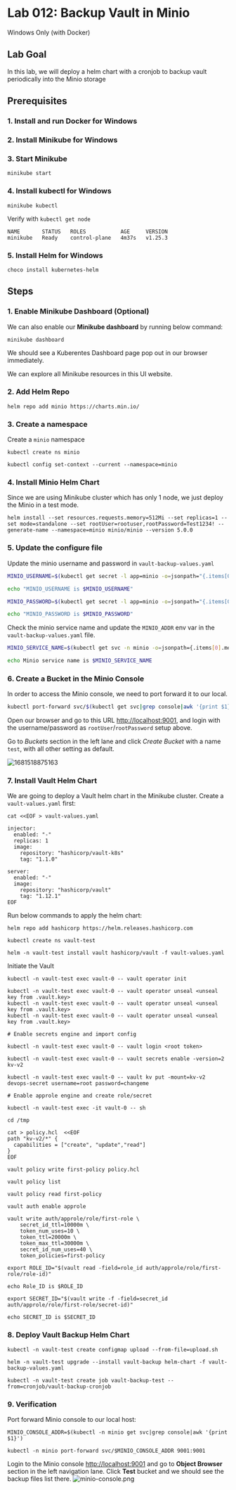 # Lab 012: Backup Vault in Minio

Windows Only (with Docker)

## Lab Goal

In this lab, we will deploy a helm chart with a cronjob to backup vault periodically into the Minio storage

## Prerequisites

### 1. Install and run Docker for Windows

### 2. Install Minikube for Windows

### 3. Start Minikube

`minikube start`

<!--
or

`minikube start --kubernetes-version=v1.26.1`
-->

### 4. Install kubectl for Windows

```dos
minikube kubectl
```

Verify with `kubectl get node`

```dos
NAME       STATUS   ROLES           AGE     VERSION
minikube   Ready    control-plane   4m37s   v1.25.3
```

### 5. Install Helm for Windows

```dos
choco install kubernetes-helm
```

## Steps

### 1. Enable Minikube Dashboard (Optional)

We can also enable our **Minikube dashboard** by running below command:

```dos
minikube dashboard
```

We should see a Kuberentes Dashboard page pop out in our browser immediately.

We can explore all Minikube resources in this UI website.

### 2. Add Helm Repo

```dos
helm repo add minio https://charts.min.io/
```

### 3. Create a namespace

Create a `minio` namespace

```dos
kubectl create ns minio

kubectl config set-context --current --namespace=minio
```

### 4. Install Minio Helm Chart

Since we are using Minikube cluster which has only 1 node, we just deploy the Minio in a test mode.

<!--
The latest version of minio has issues! Wasted my long long time!

```dos
helm install --set resources.requests.memory=512Mi --set replicas=1 --set mode=standalone --set rootUser=rootuser,rootPassword=Test1234! --generate-name minio/minio
```
-->

<!--
helm search repo minio/minio -l

helm install --set resources.requests.memory=512Mi --set replicas=1 --set mode=standalone --set rootUser=rootuser,rootPassword=Test1234! --generate-name --namespace=minio minio/minio --version 5.0.0
-->

```dos
helm install --set resources.requests.memory=512Mi --set replicas=1 --set mode=standalone --set rootUser=rootuser,rootPassword=Test1234! --generate-name --namespace=minio minio/minio --version 5.0.0
```

### 5. Update the configure file

Update the minio username and password in `vault-backup-values.yaml`

```bash
MINIO_USERNAME=$(kubectl get secret -l app=minio -o=jsonpath="{.items[0].data.rootUser}"|base64 -d)

echo "MINIO_USERNAME is $MINIO_USERNAME"

MINIO_PASSWORD=$(kubectl get secret -l app=minio -o=jsonpath="{.items[0].data.rootPassword}"|base64 -d)

echo "MINIO_PASSWORD is $MINIO_PASSWORD"
```

Check the minio service name and update the `MINIO_ADDR` env var in the `vault-backup-values.yaml` file.

```bash
MINIO_SERVICE_NAME=$(kubectl get svc -n minio -o=jsonpath={.items[0].metadata.name})

echo Minio service name is $MINIO_SERVICE_NAME
```

<!--
```bash
POD_NAME = kubectl get pods --namespace default -l "release=minio-1681481654" -o jsonpath="{.items[0].metadata.name}"
echo "Minio POD name is $POD_NAME"
kubectl port-forward $POD_NAME 9000 --namespace default
```
-->

### 6. Create a Bucket in the Minio Console

In order to access the Minio console, we need to port forward it to our local.

```bash
kubectl port-forward svc/$(kubectl get svc|grep console|awk '{print $1}') 9001:9001
```

Open our browser and go to this URL [http://localhost:9001](http://localhost:9001), and login with the username/password as `rootUser`/`rootPassword` setup above.

Go to *Buckets* section in the left lane and click *Create Bucket* with a name `test`, with all other setting as default.

![1681518875163](image/01_Y_WindowsOnly/1681518875163.png)

<!--
![minio-bucket.png](images/minio-bucket.png)
-->

### 7. Install Vault Helm Chart

We are going to deploy a Vault helm chart in the Minikube cluster. Create a `vault-values.yaml` first:

```dos
cat <<EOF > vault-values.yaml

injector:
  enabled: "-"
  replicas: 1
  image:
    repository: "hashicorp/vault-k8s"
    tag: "1.1.0"

server:
  enabled: "-"
  image:
    repository: "hashicorp/vault"
    tag: "1.12.1"
EOF
```

Run below commands to apply the helm chart:

```dos
helm repo add hashicorp https://helm.releases.hashicorp.com

kubectl create ns vault-test

helm -n vault-test install vault hashicorp/vault -f vault-values.yaml
```

Initiate the Vault

```dos
kubectl -n vault-test exec vault-0 -- vault operator init

kubectl -n vault-test exec vault-0 -- vault operator unseal <unseal key from .vault.key>
kubectl -n vault-test exec vault-0 -- vault operator unseal <unseal key from .vault.key>
kubectl -n vault-test exec vault-0 -- vault operator unseal <unseal key from .vault.key>

# Enable secrets engine and import config

kubectl -n vault-test exec vault-0 -- vault login <root token>

kubectl -n vault-test exec vault-0 -- vault secrets enable -version=2 kv-v2 

kubectl -n vault-test exec vault-0 -- vault kv put -mount=kv-v2 devops-secret username=root password=changeme

# Enable approle engine and create role/secret

kubectl -n vault-test exec -it vault-0 -- sh

cd /tmp

cat > policy.hcl  <<EOF
path "kv-v2/*" {
  capabilities = ["create", "update","read"]
}
EOF

vault policy write first-policy policy.hcl

vault policy list

vault policy read first-policy

vault auth enable approle

vault write auth/approle/role/first-role \
    secret_id_ttl=10000m \
    token_num_uses=10 \
    token_ttl=20000m \
    token_max_ttl=30000m \
    secret_id_num_uses=40 \
    token_policies=first-policy

export ROLE_ID="$(vault read -field=role_id auth/approle/role/first-role/role-id)"

echo Role_ID is $ROLE_ID

export SECRET_ID="$(vault write -f -field=secret_id auth/approle/role/first-role/secret-id)"

echo SECRET_ID is $SECRET_ID
```

### 8. Deploy Vault Backup Helm Chart

```dos
kubectl -n vault-test create configmap upload --from-file=upload.sh

helm -n vault-test upgrade --install vault-backup helm-chart -f vault-backup-values.yaml

kubectl -n vault-test create job vault-backup-test --from=cronjob/vault-backup-cronjob
```

### 9. Verification

Port forward Minio console to our local host:

```dos
MINIO_CONSOLE_ADDR=$(kubectl -n minio get svc|grep console|awk '{print $1}')

kubectl -n minio port-forward svc/$MINIO_CONSOLE_ADDR 9001:9001
```

Login to the Minio console [http://localhost:9001](http://localhost:9001) and go to **Object Browser** section in the left navigation lane. Click **Test** bucket and we should see the backup files list there.
![minio-console.png](images/minio-console.png)

<!--
Reference

[Minio Helm Deployment](https://github.com/minio/minio/tree/master/helm/minio)

git clone https://github.com/briansu2004/udemy-devops-14-real-projects.git
cd udemy-devops-14-real-projects/012-CronjobVaultBackupHelmMinikube
-->

<!--
Initial Root Token: hvs.5vozFxJg1ZTLv39r8Y8LnlBd

/tmp $ echo Role_ID is $ROLE_ID
Role_ID is a813c0c9-b485-c546-6764-ce34603cd8d6
/tmp $
/tmp $ echo SECRET_ID is $SECRET_ID
SECRET_ID is a131ca8c-b72c-bd87-ca65-e2e0ed689ed7

kubectl -n vault-test port-forward svc/vault 8200:8200

http://localhost:8200
-->
